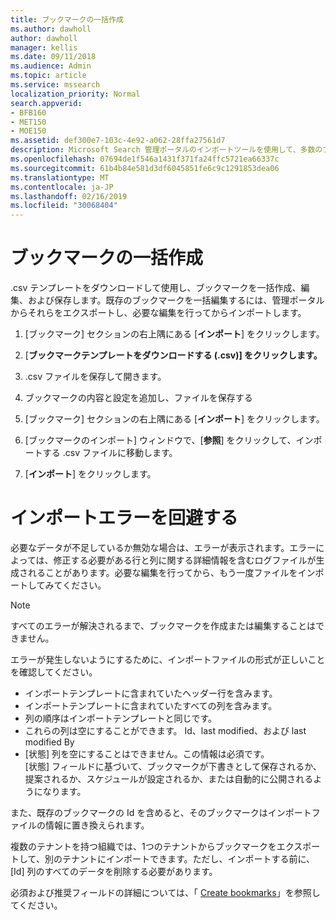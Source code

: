 ```yaml
---
title: ブックマークの一括作成
ms.author: dawholl
author: dawholl
manager: kellis
ms.date: 09/11/2018
ms.audience: Admin
ms.topic: article
ms.service: mssearch
localization_priority: Normal
search.appverid:
- BFB160
- MET150
- MOE150
ms.assetid: def300e7-103c-4e92-a062-28ffa27561d7
description: Microsoft Search 管理ポータルのインポートツールを使用して、多数のブックマークを一度に作成する
ms.openlocfilehash: 07694de1f546a1431f371fa24ffc5721ea66337c
ms.sourcegitcommit: 61b4b84e581d3df6045851fe6c9c1291853dea06
ms.translationtype: MT
ms.contentlocale: ja-JP
ms.lasthandoff: 02/16/2019
ms.locfileid: "30068404"
---
```

# <a name="bulk-create-bookmarks"></a>ブックマークの一括作成

.csv テンプレートをダウンロードして使用し、ブックマークを一括作成、編集、および保存します。既存のブックマークを一括編集するには、管理ポータルからそれらをエクスポートし、必要な編集を行ってからインポートします。
  
1. [ブックマーク] セクションの右上隅にある [**インポート**] をクリックします。
    
2. [**ブックマークテンプレートをダウンロードする (.csv)] をクリックします。**
    
3. .csv ファイルを保存して開きます。
    
4. ブックマークの内容と設定を追加し、ファイルを保存する
    
5. [ブックマーク] セクションの右上隅にある [**インポート**] をクリックします。
    
6. [ブックマークのインポート] ウィンドウで、[**参照**] をクリックして、インポートする .csv ファイルに移動します。 
    
7. [**インポート**] をクリックします。

# <a name="prevent-import-errors"></a>インポートエラーを回避する      
必要なデータが不足しているか無効な場合は、エラーが表示されます。エラーによっては、修正する必要がある行と列に関する詳細情報を含むログファイルが生成されることがあります。必要な編集を行ってから、もう一度ファイルをインポートしてみてください。

> [!NOTE]
> すべてのエラーが解決されるまで、ブックマークを作成または編集することはできません。 

エラーが発生しないようにするために、インポートファイルの形式が正しいことを確認してください。
- インポートテンプレートに含まれていたヘッダー行を含みます。
- インポートテンプレートに含まれていたすべての列を含みます。
- 列の順序はインポートテンプレートと同じです。
- これらの列は空にすることができます。 Id、last modified、および last modified By
- [状態] 列を空にすることはできません。この情報は必須です。  
[状態] フィールドに基づいて、ブックマークが下書きとして保存されるか、提案されるか、スケジュールが設定されるか、または自動的に公開されるようになります。

また、既存のブックマークの Id を含めると、そのブックマークはインポートファイルの情報に置き換えられます。

複数のテナントを持つ組織では、1つのテナントからブックマークをエクスポートして、別のテナントにインポートできます。ただし、インポートする前に、[Id] 列のすべてのデータを削除する必要があります。

必須および推奨フィールドの詳細については、「 [Create bookmarks](create-bookmarks.md)」を参照してください。
